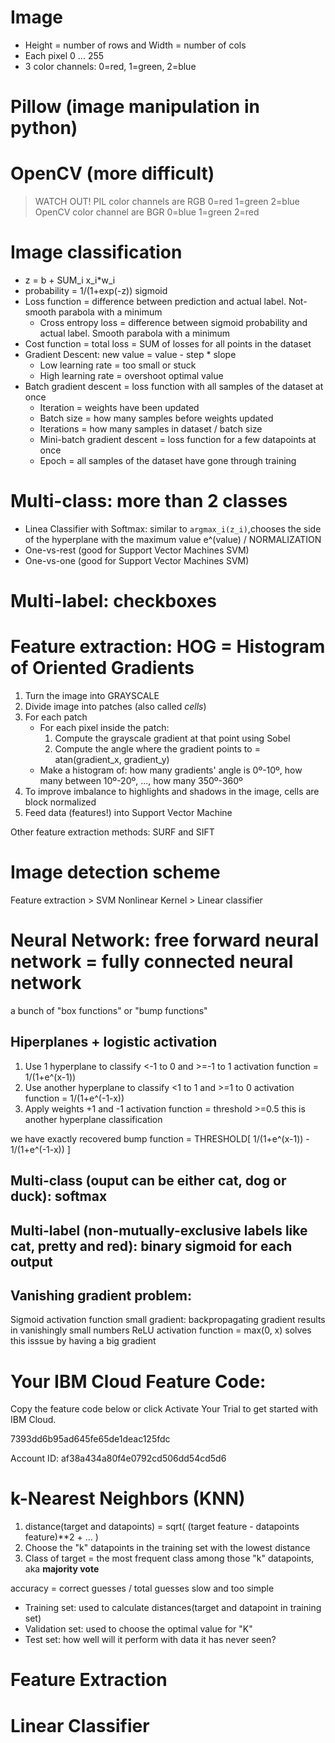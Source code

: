 # Image
- Height = number of rows and Width = number of cols
- Each pixel 0 ... 255
- 3 color channels: 0=red, 1=green, 2=blue

# Pillow (image manipulation in python)
# OpenCV (more difficult)
> WATCH OUT!
> PIL color channels are RGB 0=red 1=green 2=blue
> OpenCV color channel are BGR 0=blue 1=green 2=red

# Image classification

- z = b + SUM_i x_i*w_i
- probability = 1/(1+exp(-z)) sigmoid
- Loss function = difference between prediction and actual label. Not-smooth parabola with a minimum
    - Cross entropy loss = difference between sigmoid probability and actual label. Smooth parabola with a minimum
- Cost function = total loss = SUM of losses for all points in the dataset
- Gradient Descent: new value = value - step * slope
    - Low learning rate = too small or stuck
    - High learning rate = overshoot optimal value
- Batch gradient descent = loss function with all samples of the dataset at once
    - Iteration = weights have been updated
    - Batch size = how many samples before weights updated
    - Iterations = how many samples in dataset / batch size
    - Mini-batch gradient descent = loss function for a few datapoints at once
    - Epoch = all samples of the dataset have gone through training

# Multi-class: more than 2 classes
- Linea Classifier with Softmax: similar to `argmax_i(z_i)`,chooses the side of the hyperplane with the maximum value
    e^(value) / NORMALIZATION
- One-vs-rest (good for Support Vector Machines SVM)
- One-vs-one (good for Support Vector Machines SVM)
# Multi-label: checkboxes

# Feature extraction: HOG = Histogram of Oriented Gradients
1. Turn the image into GRAYSCALE
2. Divide image into patches (also called *cells*)
3. For each patch
    - For each pixel inside the patch:
        1. Compute the grayscale gradient at that point using Sobel
        2. Compute the angle where the gradient points to = atan(gradient_x, gradient_y)
    - Make a histogram of: how many gradients' angle is 0º-10º, how many between 10º-20º, ..., how many 350º-360º
4. To improve imbalance to highlights and shadows in the image, cells are block normalized
5. Feed data (features!) into Support Vector Machine

Other feature extraction methods: SURF and SIFT

# Image detection scheme
Feature extraction > SVM Nonlinear Kernel > Linear classifier

# Neural Network: free forward neural network = fully connected neural network
a bunch of "box functions" or "bump functions"
## Hiperplanes + logistic activation
1. Use 1 hyperplane to classify <-1 to 0 and >=-1 to 1
    activation function = 1/(1+e^(x-1))
2. Use another hyperplane to classify <1 to 1 and >=1 to 0
    activation function = 1/(1+e^(-1-x))
3. Apply weights +1 and -1
    activation function = threshold >=0.5
    this is another hyperplane classification

we have exactly recovered bump function = THRESHOLD[ 1/(1+e^(x-1)) - 1/(1+e^(-1-x)) ]
## Multi-class (ouput can be either cat, dog or duck): softmax
## Multi-label (non-mutually-exclusive labels like cat, pretty and red): binary sigmoid for each output
## Vanishing gradient problem:
Sigmoid activation function small gradient: backpropagating gradient results in vanishingly small numbers
ReLU activation function = max(0, x) solves this isssue by having a big gradient

# Your IBM Cloud Feature Code:
Copy the feature code below or click Activate Your Trial to get started with IBM Cloud.

7393dd6b95ad645fe65de1deac125fdc

Account ID: af38a434a80f4e0792cd506dd54cd5d6

# k-Nearest Neighbors (KNN)

1. distance(target and datapoints) = sqrt( (target feature - datapoints feature)**2 + ... )
2. Choose the "k" datapoints in the training set with the lowest distance
3. Class of target = the most frequent class among those "k" datapoints, aka **majority vote**

accuracy = correct guesses / total guesses
slow and too simple

- Training set: used to calculate distances(target and datapoint in training set)
- Validation set: used to choose the optimal value for "K"
- Test set: how well will it perform with data it has never seen?

# Feature Extraction
# Linear Classifier
